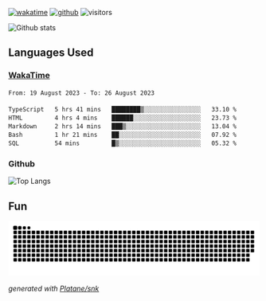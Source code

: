 [![wakatime](https://wakatime.com/badge/user/82c377cd-a54c-404c-b7df-177b313ca539.svg)](https://wakatime.com/@82c377cd-a54c-404c-b7df-177b313ca539)
[![github](https://img.shields.io/github/followers/xinthose?logo=github&style=plastic)](https://github.com/alanhamlett?tab=followers)
![visitors](https://visitor-badge.glitch.me/badge?page_id=xinthose&left_color=green&right_color=red)

![Github stats](https://github-readme-stats.vercel.app/api?username=xinthose&show_icons=true&theme=radical&count_private=true)

## Languages Used

### [WakaTime](https://wakatime.com/)
<!--START_SECTION:waka-->

```txt
From: 19 August 2023 - To: 26 August 2023

TypeScript   5 hrs 41 mins   ████████▒░░░░░░░░░░░░░░░░   33.10 %
HTML         4 hrs 4 mins    ██████░░░░░░░░░░░░░░░░░░░   23.73 %
Markdown     2 hrs 14 mins   ███▒░░░░░░░░░░░░░░░░░░░░░   13.04 %
Bash         1 hr 21 mins    ██░░░░░░░░░░░░░░░░░░░░░░░   07.92 %
SQL          54 mins         █▒░░░░░░░░░░░░░░░░░░░░░░░   05.32 %
```

<!--END_SECTION:waka-->

### Github

![Top Langs](https://github-readme-stats.vercel.app/api/top-langs/?username=xinthose)

## Fun
![github contribution grid snake animation](https://raw.githubusercontent.com/xinthose/xinthose/output/github-contribution-grid-snake.svg)

_generated with [Platane/snk](https://github.com/Platane/snk)_
